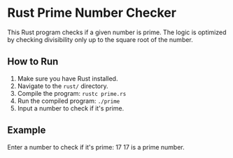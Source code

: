 # Rust Prime Number Checker

This Rust program checks if a given number is prime. The logic is optimized by checking divisibility only up to the square root of the number.

## How to Run

1. Make sure you have Rust installed.
2. Navigate to the `rust/` directory.
3. Compile the program:
   `rustc prime.rs`
4. Run the compiled program:
    `./prime`
5. Input a number to check if it's prime.

## Example

Enter a number to check if it's prime: 17
17 is a prime number.
